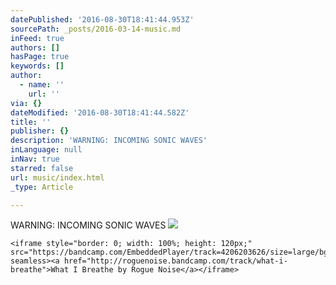 ```yaml
---
datePublished: '2016-08-30T18:41:44.953Z'
sourcePath: _posts/2016-03-14-music.md
inFeed: true
authors: []
hasPage: true
keywords: []
author:
  - name: ''
    url: ''
via: {}
dateModified: '2016-08-30T18:41:44.582Z'
title: ''
publisher: {}
description: 'WARNING: INCOMING SONIC WAVES'
inLanguage: null
inNav: true
starred: false
url: music/index.html
_type: Article

---
```

WARNING: INCOMING SONIC WAVES
![](https://s3-us-west-2.amazonaws.com/the-grid-img/p/d9622269c68d38c69da0746771bad72decf8fb3d.gif)

    <iframe style="border: 0; width: 100%; height: 120px;" src="https://bandcamp.com/EmbeddedPlayer/track=4206203626/size=large/bgcol=ffffff/linkcol=63b2cc/tracklist=false/artwork=small/transparent=true/" seamless><a href="http://roguenoise.bandcamp.com/track/what-i-breathe">What I Breathe by Rogue Noise</a></iframe>